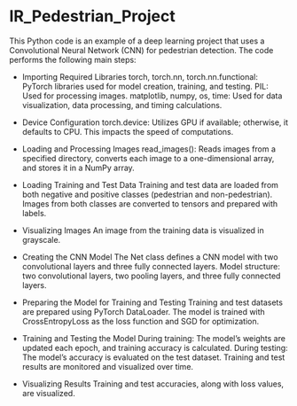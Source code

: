 # IR_Pedestrian_Project

This Python code is an example of a deep learning project that uses a Convolutional Neural Network (CNN) for pedestrian detection. The code performs the following main steps:

- Importing Required Libraries
torch, torch.nn, torch.nn.functional: PyTorch libraries used for model creation, training, and testing.
PIL: Used for processing images.
matplotlib, numpy, os, time: Used for data visualization, data processing, and timing calculations.

- Device Configuration
torch.device: Utilizes GPU if available; otherwise, it defaults to CPU. This impacts the speed of computations.

- Loading and Processing Images
read_images(): Reads images from a specified directory, converts each image to a one-dimensional array, and stores it in a NumPy array.

- Loading Training and Test Data
Training and test data are loaded from both negative and positive classes (pedestrian and non-pedestrian).
Images from both classes are converted to tensors and prepared with labels.

- Visualizing Images
An image from the training data is visualized in grayscale.

- Creating the CNN Model
The Net class defines a CNN model with two convolutional layers and three fully connected layers.
Model structure: two convolutional layers, two pooling layers, and three fully connected layers.

- Preparing the Model for Training and Testing
Training and test datasets are prepared using PyTorch DataLoader.
The model is trained with CrossEntropyLoss as the loss function and SGD for optimization.

- Training and Testing the Model
During training: The model’s weights are updated each epoch, and training accuracy is calculated.
During testing: The model’s accuracy is evaluated on the test dataset.
Training and test results are monitored and visualized over time.

- Visualizing Results
Training and test accuracies, along with loss values, are visualized.
